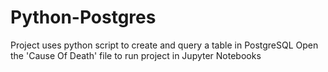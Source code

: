 # Python-Postgres
Project uses python script to create and query a table in PostgreSQL
Open the 'Cause Of Death' file to run project in Jupyter Notebooks

